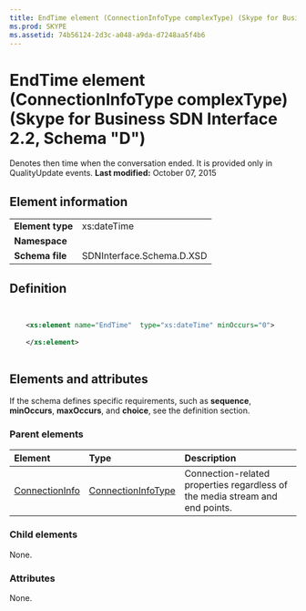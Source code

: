 ```yaml
---
title: EndTime element (ConnectionInfoType complexType) (Skype for Business SDN Interface 2.2, Schema "D")
ms.prod: SKYPE
ms.assetid: 74b56124-2d3c-a048-a9da-d7248aa5f4b6
---
```



# EndTime element (ConnectionInfoType complexType) (Skype for Business SDN Interface 2.2, Schema "D")
Denotes then time when the conversation ended. It is provided only in QualityUpdate events. 
 **Last modified:** October 07, 2015
  
    
    


## Element information


|||
|:-----|:-----|
|**Element type**|xs:dateTime |
|**Namespace**||
|**Schema file**|SDNInterface.Schema.D.XSD |
   

## Definition


```XML


    <xs:element name="EndTime"  type="xs:dateTime" minOccurs="0">
    
    </xs:element>
  
```


## Elements and attributes

If the schema defines specific requirements, such as **sequence**, **minOccurs**, **maxOccurs**, and **choice**, see the definition section. 
  
    
    

### Parent elements



|**Element**|**Type**|**Description**|
|:-----|:-----|:-----|
| [ConnectionInfo](connectioninfo-element-1.md)| [ConnectionInfoType](connectioninfotype-complextype-1.md)|Connection-related properties regardless of the media stream and end points. |
   

### Child elements

None. 
  
    
    

### Attributes

None. 
  
    
    

